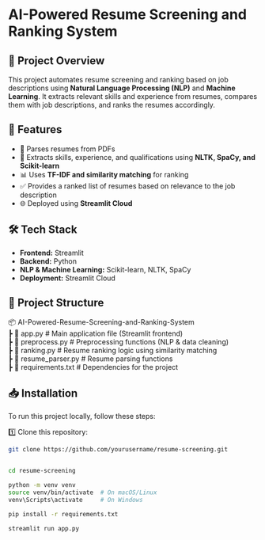 # AI-Powered Resume Screening and Ranking System  

## 📌 Project Overview  
This project automates resume screening and ranking based on job descriptions using **Natural Language Processing (NLP)** and **Machine Learning**. It extracts relevant skills and experience from resumes, compares them with job descriptions, and ranks the resumes accordingly.  

## 🚀 Features  
- 📄 Parses resumes from PDFs  
- 🧠 Extracts skills, experience, and qualifications using **NLTK, SpaCy, and Scikit-learn**  
- 📊 Uses **TF-IDF and similarity matching** for ranking  
- ✅ Provides a ranked list of resumes based on relevance to the job description  
- 🌐 Deployed using **Streamlit Cloud**  

## 🛠️ Tech Stack  
- **Frontend:** Streamlit  
- **Backend:** Python  
- **NLP & Machine Learning:** Scikit-learn, NLTK, SpaCy  
- **Deployment:** Streamlit Cloud  

## 📂 Project Structure  
📦 AI-Powered-Resume-Screening-and-Ranking-System  
┣ 📜 app.py                   # Main application file (Streamlit frontend)  
┣ 📜 preprocess.py             # Preprocessing functions (NLP & data cleaning)  
┣ 📜 ranking.py                # Resume ranking logic using similarity matching  
┣ 📜 resume_parser.py          # Resume parsing functions  
┣ 📜 requirements.txt          # Dependencies for the project  



## 📥 Installation  
To run this project locally, follow these steps:  

1️⃣ Clone this repository:  
```bash
git clone https://github.com/yourusername/resume-screening.git


cd resume-screening

python -m venv venv  
source venv/bin/activate  # On macOS/Linux  
venv\Scripts\activate     # On Windows

pip install -r requirements.txt

streamlit run app.py  


